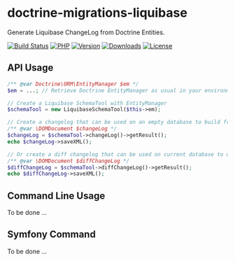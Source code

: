 # doctrine-migrations-liquibase
Generate Liquibase ChangeLog from Doctrine Entities.

[![Build Status](https://img.shields.io/travis/fabiang/doctrine-migrations-liquibase.svg?style=flat-square)](https://travis-ci.org/fabiang/doctrine-migrations-liquibase)
[![PHP](https://img.shields.io/packagist/php-v/fabiang/doctrine-migrations-liquibase.svg?style=flat-square)](https://packagist.org/packages/fabiang/doctrine-migrations-liquibase)
[![Version](https://img.shields.io/packagist/v/fabiang/doctrine-migrations-liquibase.svg?style=flat-square)](https://packagist.org/packages/fabiang/doctrine-migrations-liquibase)
[![Downloads](https://img.shields.io/packagist/dt/fabiang/doctrine-migrations-liquibase.svg?style=flat-square)](https://packagist.org/packages/fabiang/doctrine-migrations-liquibase)
[![License](https://img.shields.io/packagist/l/fabiang/doctrine-migrations-liquibase.svg?style=flat-square)](https://packagist.org/packages/fabiang/doctrine-migrations-liquibase)

## API Usage

```php
/** @var Doctrine\ORM\EntityManager $em */
$em = ...; // Retrieve Doctrine EntityManager as usual in your environment.

// Create a Liquibase SchemaTool with EntityManager
$schemaTool = new LiquibaseSchemaTool($this->em);

// Create a changelog that can be used on an empty database to build from scratch.
/** @var \DOMDocument $changeLog */
$changeLog = $schemaTool->changeLog()->getResult();
echo $changeLog->saveXML();

// Or create a diff changelog that can be used on current database to upgrade it.
/** @var \DOMDocument $diffChangeLog */
$diffChangeLog = $schemaTool->diffChangeLog()->getResult();
echo $diffChangeLog->saveXML();
```

## Command Line Usage

To be done ...

## Symfony Command

To be done ...
